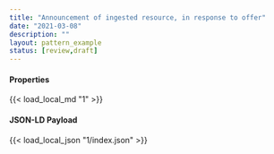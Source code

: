 ```yaml
---
title: "Announcement of ingested resource, in response to offer"
date: "2021-03-08"
description: ""
layout: pattern_example
status: [review,draft]
---
```


<div class="row">
    <div class="col">
        <h4>Properties</h4>
        {{< load_local_md "1" >}}
    </div>
    <div class="col">
        <h4>JSON-LD Payload</h4>
        {{< load_local_json "1/index.json" >}}
    </div>
</div>